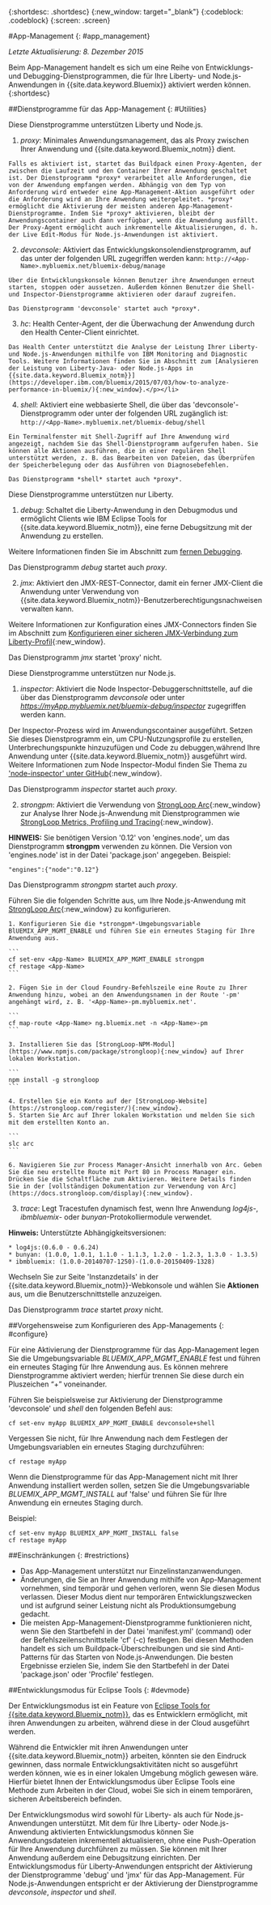 {:shortdesc: .shortdesc}
{:new_window: target="_blank"}
{:codeblock: .codeblock}
{:screen: .screen}

#App-Management
{: #app_management}

*Letzte Aktualisierung: 8. Dezember 2015*

Beim App-Management handelt es sich um eine Reihe von Entwicklungs- und
Debugging-Dienstprogrammen, die für Ihre Liberty- und Node.js-Anwendungen in
{{site.data.keyword.Bluemix}} aktiviert werden können. {:shortdesc}

##Dienstprogramme für das App-Management
{: #Utilities}

Diese Dienstprogramme unterstützen Liberty und Node.js.

  1. *proxy*: Minimales Anwendungsmanagement, das als Proxy zwischen Ihrer Anwendung und {{site.data.keyword.Bluemix_notm}} dient.

    Falls es aktiviert ist, startet das Buildpack einen Proxy-Agenten, der zwischen die Laufzeit und den Container Ihrer Anwendung geschaltet ist. Der Dienstprogramm *proxy* verarbeitet alle Anforderungen, die von der Anwendung empfangen werden. Abhängig von dem Typ von Anforderung wird entweder eine App-Management-Aktion ausgeführt oder die Anforderung wird an Ihre Anwendung weitergeleitet. *proxy* ermöglicht die Aktivierung der meisten anderen App-Management-Dienstprogramme. Indem Sie *proxy* aktivieren, bleibt der Anwendungscontainer auch dann verfügbar, wenn die Anwendung ausfällt. Der Proxy-Agent ermöglicht auch inkrementelle Aktualisierungen, d. h. der Live Edit-Modus für Node.js-Anwendungen ist aktiviert.
	
  2. *devconsole*: Aktiviert das Entwicklungskonsolendienstprogramm, auf das unter der folgenden URL zugegriffen werden kann:
    ```
    http://<App-Name>.mybluemix.net/bluemix-debug/manage
    ```
	
    Über die Entwicklungskonsole können Benutzer ihre Anwendungen erneut starten, stoppen oder aussetzen. Außerdem können Benutzer die Shell- und Inspector-Dienstprogramme aktivieren oder darauf zugreifen.

    Das Dienstprogramm 'devconsole' startet auch *proxy*.
	
  3. *hc*: Health Center-Agent, der die Überwachung der Anwendung durch den Health Center-Client einrichtet.

    Das Health Center unterstützt die Analyse der Leistung Ihrer Liberty- und Node.js-Anwendungen mithilfe von IBM Monitoring and Diagnostic Tools. Weitere Informationen finden Sie im Abschnitt zum [Analysieren der Leistung von Liberty-Java- oder Node.js-Apps in {{site.data.keyword.Bluemix_notm}}](https://developer.ibm.com/bluemix/2015/07/03/how-to-analyze-performance-in-bluemix/){:new_window}.</p></li>
	
  4. *shell*: Aktiviert eine webbasierte Shell, die über das 'devconsole'-Dienstprogramm oder unter der folgenden URL zugänglich ist:
    ```
    http://<App-Name>.mybluemix.net/bluemix-debug/shell
    ```
	
    Ein Terminalfenster mit Shell-Zugriff auf Ihre Anwendung wird angezeigt, nachdem Sie das Shell-Dienstprogramm aufgerufen haben. Sie können alle Aktionen ausführen, die in einer regulären Shell unterstützt werden, z. B. das Bearbeiten von Dateien, das Überprüfen der Speicherbelegung oder das Ausführen von Diagnosebefehlen.
	
    Das Dienstprogramm *shell* startet auch *proxy*.

Diese Dienstprogramme unterstützen nur Liberty.

  1. *debug*: Schaltet die Liberty-Anwendung in den Debugmodus und ermöglicht Clients wie IBM Eclipse Tools for {{site.data.keyword.Bluemix_notm}}, eine ferne Debugsitzung mit der Anwendung zu erstellen.
  
   Weitere Informationen finden Sie im Abschnitt zum [fernen Debugging](../manageapps/eclipsetools/eclipsetools.html#remotedebug).
   
   Das Dienstprogramm *debug* startet auch *proxy*.
   
  2. *jmx*: Aktiviert den JMX-REST-Connector, damit ein ferner JMX-Client die Anwendung unter Verwendung von {{site.data.keyword.Bluemix_notm}}-Benutzerberechtigungsnachweisen verwalten kann.
  
  Weitere Informationen zur Konfiguration eines JMX-Connectors finden Sie im Abschnitt zum [Konfigurieren einer sicheren JMX-Verbindung zum Liberty-Profil](https://www-01.ibm.com/support/knowledgecenter/was_beta_liberty/com.ibm.websphere.wlp.nd.multiplatform.doc/ae/twlp_admin_restconnector.html){:new_window}.
  
  Das Dienstprogramm *jmx* startet 'proxy' nicht.

Diese Dienstprogramme unterstützen nur Node.js.

  1. *inspector*: Aktiviert die Node Inspector-Debuggerschnittstelle, auf die über das Dienstprogramm *devconsole* oder unter *https://myApp.mybluemix.net/bluemix-debug/inspector* zugegriffen werden kann.
  
  Der Inspector-Prozess wird im Anwendungscontainer ausgeführt. Setzen Sie dieses Dienstprogramm ein, um CPU-Nutzungsprofile zu erstellen, Unterbrechungspunkte hinzuzufügen und Code zu debuggen,während Ihre Anwendung unter {{site.data.keyword.Bluemix_notm}} ausgeführt wird. Weitere Informationen zum Node Inspector-Modul finden Sie Thema zu ['node-inspector' unter GitHub](https://github.com/node-inspector/node-inspector){:new_window}.
  
  Das Dienstprogramm *inspector* startet auch *proxy*.
  
  2. *strongpm*: Aktiviert die Verwendung von [StrongLoop Arc](https://strongloop.com/node-js/arc){:new_window} zur Analyse Ihrer Node.js-Anwendung mit Dienstprogrammen wie [StrongLoop Metrics, Profiling und Tracing](https://strongloop.com/node-js/devops-tools/){:new_window}.
  
  **HINWEIS:** Sie benötigen Version '0.12' von 'engines.node', um das Dienstprogramm **strongpm** verwenden zu können. Die Version von 'engines.node' ist in der Datei 'package.json' angegeben. Beispiel: 
  
  ```
  "engines":{"node":"0.12"}
  ```
    
  Das Dienstprogramm *strongpm* startet auch *proxy*.
  
  Führen Sie die folgenden Schritte aus, um Ihre Node.js-Anwendung mit [StrongLoop Arc](https://strongloop.com/node-js/arc){:new_window} zu konfigurieren.

    1. Konfigurieren Sie die *strongpm*-Umgebungsvariable BlUEMIX_APP_MGMT_ENABLE und führen Sie ein erneutes Staging für Ihre Anwendung aus.
    
	```
    cf set-env <App-Name> BLUEMIX_APP_MGMT_ENABLE strongpm
    cf restage <App-Name>
    ```
	
    2. Fügen Sie in der Cloud Foundry-Befehlszeile eine Route zu Ihrer Anwendung hinzu, wobei an den Anwendungsnamen in der Route '-pm' angehängt wird, z. B. '<App-Name>-pm.mybluemix.net'.
    
	```
    cf map-route <App-Name> ng.bluemix.net -n <App-Name>-pm
    ```
	
    3. Installieren Sie das [StrongLoop-NPM-Modul](https://www.npmjs.com/package/strongloop){:new_window} auf Ihrer lokalen Workstation.
    
	```
    npm install -g strongloop
    ```
	
    4. Erstellen Sie ein Konto auf der [StrongLoop-Website](https://strongloop.com/register/){:new_window}.
    5. Starten Sie Arc auf Ihrer lokalen Workstation und melden Sie sich mit dem erstellten Konto an.
    
	```
    slc arc
    ```
	
    6. Navigieren Sie zur Process Manager-Ansicht innerhalb von Arc. Geben Sie die neu erstellte Route mit Port 80 in Process Manager ein. Drücken Sie die Schaltfläche zum Aktivieren. Weitere Details finden Sie in der [vollständigen Dokumentation zur Verwendung von Arc](https://docs.strongloop.com/display){:new_window}.
	
  3. *trace*: Legt Tracestufen dynamisch fest, wenn Ihre Anwendung *log4js*-, *ibmbluemix*- oder *bunyan*-Protokolliermodule verwendet.
  
  **Hinweis:** Unterstützte Abhängigkeitsversionen:

    * log4js:(0.6.0 - 0.6.24)
    * bunyan: (1.0.0, 1.0.1, 1.1.0 - 1.1.3, 1.2.0 - 1.2.3, 1.3.0 - 1.3.5)
    * ibmbluemix: (1.0.0-20140707-1250)-(1.0.0-20150409-1328)
  
  Wechseln Sie zur Seite 'Instanzdetails' in der {{site.data.keyword.Bluemix_notm}}-Webkonsole und wählen Sie **Aktionen** aus, um die Benutzerschnittstelle anzuzeigen.

  Das Dienstprogramm *trace* startet *proxy* nicht.

##Vorgehensweise zum Konfigurieren des App-Managements 
{: #configure}

Für eine
Aktivierung der Dienstprogramme für das App-Management legen Sie die
Umgebungsvariable *BLUEMIX_APP_MGMT_ENABLE* fest und führen ein erneutes Staging für Ihre Anwendung aus. Es können mehrere Dienstprogramme aktiviert werden; hierfür trennen Sie diese durch ein Pluszeichen “+” voneinander. 

Führen Sie beispielsweise zur Aktivierung der Dienstprogramme 'devconsole' und *shell* den folgenden Befehl aus: 

```
cf set-env myApp BLUEMIX_APP_MGMT_ENABLE devconsole+shell
```

Vergessen Sie nicht, für Ihre Anwendung nach dem Festlegen der Umgebungsvariablen ein erneutes Staging durchzuführen:

```
cf restage myApp
```

Wenn die Dienstprogramme für das App-Management nicht mit Ihrer Anwendung installiert werden sollen,
setzen Sie die Umgebungsvariable
*BLUEMIX_APP_MGMT_INSTALL* auf 'false' und führen Sie für Ihre Anwendung ein erneutes Staging durch. 

Beispiel: 

```
cf set-env myApp BLUEMIX_APP_MGMT_INSTALL false
cf restage myApp
```

##Einschränkungen
{: #restrictions}

* Das App-Management unterstützt nur Einzelinstanzanwendungen.
* Änderungen, die Sie an Ihrer Anwendung mithilfe von App-Management vornehmen, sind temporär und gehen verloren, wenn Sie diesen Modus verlassen. Dieser Modus dient nur temporären Entwicklungszwecken und ist aufgrund seiner Leistung nicht als Produktionsumgebung gedacht.
* Die meisten App-Management-Dienstprogramme funktionieren nicht, wenn Sie den Startbefehl in der Datei 'manifest.yml' (command) oder der Befehlszeilenschnittstelle 'cf' (-c) festlegen. Bei diesen Methoden handelt es sich um Buildpack-Überschreibungen und sie sind Anti-Patterns für das Starten von Node.js-Anwendungen. Die besten Ergebnisse erzielen Sie, indem Sie den Startbefehl in der Datei 'package.json' oder 'Procfile' festlegen.

##Entwicklungsmodus für Eclipse Tools
{: #devmode}

Der Entwicklungsmodus ist ein Feature von [Eclipse Tools for {{site.data.keyword.Bluemix_notm}}](../manageapps/eclipsetools/eclipsetools.html#eclipsetools), das
es Entwicklern ermöglicht,
mit ihren Anwendungen zu arbeiten, während diese in der Cloud ausgeführt werden. 

Während die Entwickler mit ihren Anwendungen unter
{{site.data.keyword.Bluemix_notm}} arbeiten, könnten sie den Eindruck
gewinnen, dass normale Entwicklungsaktivitäten nicht so ausgeführt werden können, wie es in einer lokalen Umgebung möglich gewesen wäre. Hierfür
bietet Ihnen der Entwicklungsmodus über Eclipse Tools eine Methode zum Arbeiten in der Cloud, wobei Sie sich in einem temporären, sicheren Arbeitsbereich befinden. 

Der Entwicklungsmodus wird sowohl für Liberty- als auch für Node.js-Anwendungen unterstützt. Mit dem für Ihre Liberty- oder Node.js-Anwendung aktivierten
Entwicklungsmodus können Sie Anwendungsdateien inkrementell aktualisieren, ohne
eine Push-Operation für Ihre Anwendung durchführen zu müssen. Sie können mit Ihrer Anwendung außerdem eine
Debugsitzung einrichten. Der Entwicklungsmodus für Liberty-Anwendungen entspricht
der Aktivierung der Dienstprogramme 'debug' und 'jmx' für das
App-Management. Für Node.js-Anwendungen entspricht er der Aktivierung
der Dienstprogramme *devconsole*, *inspector* und *shell*. 
